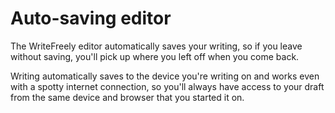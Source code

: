 # Auto-saving editor

The WriteFreely editor automatically saves your writing, so if you leave without saving, you'll pick up where you left off when you come back.

Writing automatically saves to the device you're writing on and works even with a spotty internet connection, so you'll always have access to your draft from the same device and browser that you started it on.

